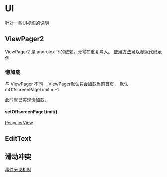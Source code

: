 # UI
针对一些UI视图的说明

## ViewPager2

ViewPager2 是 androidx 下的依赖，无需在重复导入。
[使用方法可以参照代码示例](UIActivity.kt)

### 懒加载

与 ViewPager 不同， ViewPager默认只会加载当前首页， 默认 mOffscreenPageLimit = -1

此时就已实现懒加载，

#### setOffscreenPageLimit()


[RecyclerView](home)





## EditText



## 滑动冲突



[事件分发机制](event)